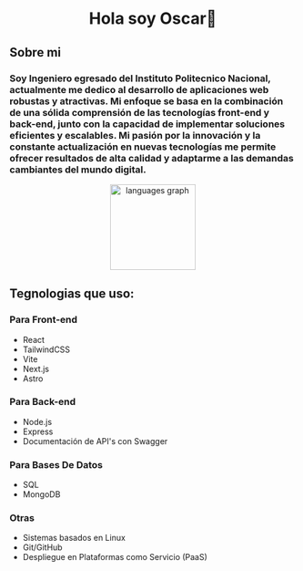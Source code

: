<div align="center">
  <h1 align="center">Hola soy Oscar👋</h1>
</div>

<div>
  <h2>Sobre mi</h2>
  <h3>Soy Ingeniero egresado del Instituto Politecnico Nacional, actualmente me dedico al desarrollo de aplicaciones web robustas y atractivas. Mi enfoque se basa en la combinación de una sólida comprensión de las tecnologías front-end y back-end, junto con la capacidad de implementar soluciones eficientes y escalables. Mi pasión por la innovación y la constante actualización en nuevas tecnologías me permite ofrecer resultados de alta calidad y adaptarme a las demandas cambiantes del mundo digital.</h3>


<div align="center">
  <img src="https://github-readme-stats.vercel.app/api/top-langs?username=OscarMeneses99&locale=en&hide_title=true&layout=compact&card_width=320&langs_count=5&theme=dracula&hide_border=false" height="150" alt="languages graph"  />
</div>

  <article>
    <h2>Tegnologias que uso:</h2>
    <h3>Para Front-end</h3>
    <ul>
      <li>React</li>
      <li>TailwindCSS</li>
      <li>Vite</li>
      <li>Next.js</li>
      <li>Astro</li>
    </ul>
    <h3>Para Back-end</h3>
    <ul>
      <li>Node.js</li>
      <li>Express</li>
      <li>Documentación de API's con Swagger</li>
    </ul>
     <h3>Para Bases De Datos</h3>
    <ul>
      <li>SQL</li>
      <li>MongoDB</li>
    </ul>
    <h3>Otras</h3>
      <ul>
        <li>Sistemas basados en Linux</li>
        <li>Git/GitHub</li>
        <li>Despliegue en Plataformas como Servicio (PaaS)</li>
      </ul>
  </article>
</div>
